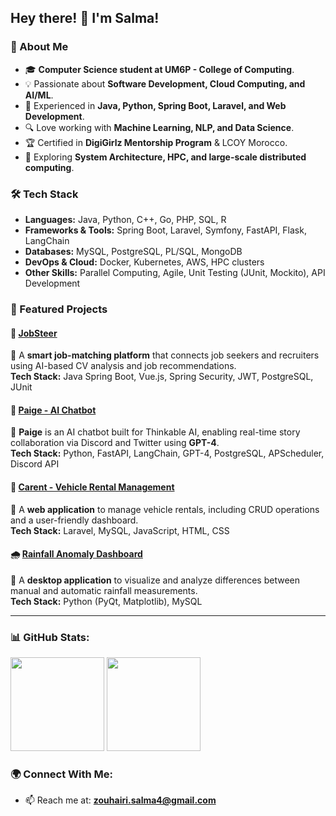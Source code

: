 ## Hey there! 👋 I'm Salma! 


### 🚀 About Me
- 🎓 **Computer Science student at UM6P - College of Computing**.
- 💡 Passionate about **Software Development, Cloud Computing, and AI/ML**.
- 🔬 Experienced in **Java, Python, Spring Boot, Laravel, and Web Development**.
- 🔍 Love working with **Machine Learning, NLP, and Data Science**.
- 🏆 Certified in **DigiGirlz Mentorship Program** & LCOY Morocco.
- 📖 Exploring **System Architecture, HPC, and large-scale distributed computing**.

### 🛠️ Tech Stack
- **Languages:** Java, Python, C++, Go, PHP, SQL, R
- **Frameworks & Tools:** Spring Boot, Laravel, Symfony, FastAPI, Flask, LangChain
- **Databases:** MySQL, PostgreSQL, PL/SQL, MongoDB
- **DevOps & Cloud:** Docker, Kubernetes, AWS, HPC clusters
- **Other Skills:** Parallel Computing, Agile, Unit Testing (JUnit, Mockito), API Development

### 🚀 Featured Projects

#### 🏢 [JobSteer](https://github.com/your-jobsteer-repo)
🔹 A **smart job-matching platform** that connects job seekers and recruiters using AI-based CV analysis and job recommendations.  
**Tech Stack:** Java Spring Boot, Vue.js, Spring Security, JWT, PostgreSQL, JUnit  

#### 🤖 [Paige - AI Chatbot](https://github.com/your-paige-repo)
🔹 **Paige** is an AI chatbot built for Thinkable AI, enabling real-time story collaboration via Discord and Twitter using **GPT-4**.  
**Tech Stack:** Python, FastAPI, LangChain, GPT-4, PostgreSQL, APScheduler, Discord API  

#### 🚗 [Carent - Vehicle Rental Management](https://github.com/your-carent-repo)
🔹 A **web application** to manage vehicle rentals, including CRUD operations and a user-friendly dashboard.  
**Tech Stack:** Laravel, MySQL, JavaScript, HTML, CSS  

#### 🌧️ [Rainfall Anomaly Dashboard](https://github.com/your-rainfall-dashboard-repo)
🔹 A **desktop application** to visualize and analyze differences between manual and automatic rainfall measurements.  
**Tech Stack:** Python (PyQt, Matplotlib), MySQL  

---


### 📊 GitHub Stats:
<div align="left">
<a>
  <img src="https://github-readme-stats.vercel.app/api?username=ZSalmaZ&theme=tokyonight&show_icons=true" height=150 />
</a>
<a>
  <img src="https://github-readme-stats.vercel.app/api/top-langs/?username=ZSalmaZ&langs_count=4&theme=tokyonight" height=150 />
</a>
<br>
</div>
</div>

### 🌍 Connect With Me:
- 📫 Reach me at: **zouhairi.salma4@gmail.com**
